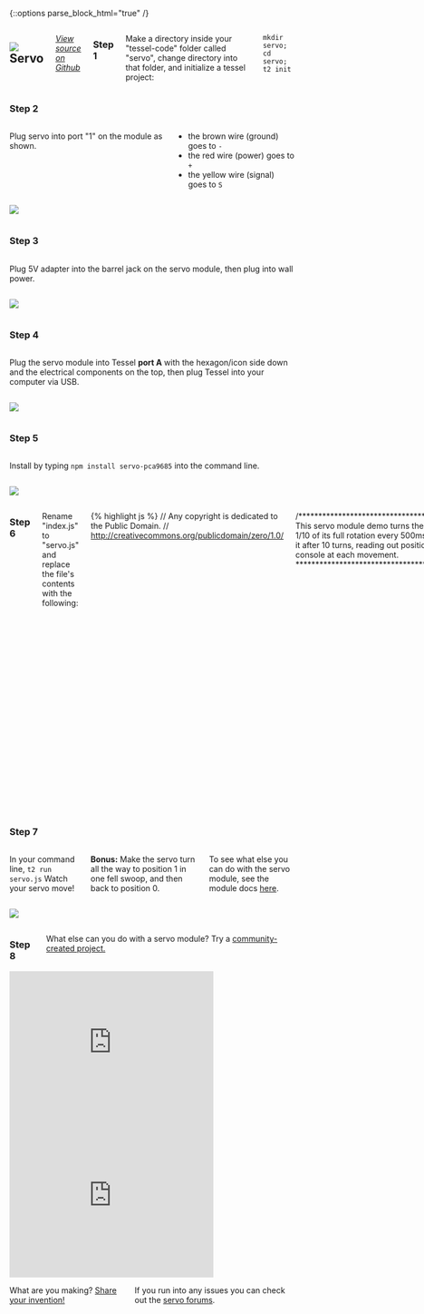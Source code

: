 {::options parse_block_html="true" /}

<div class="row">
<div class="large-12 columns">

## <img class="constrain-sm" src="//i.imgur.com/xRmlOgr.png"> Servo

[<i class="fa fa-github"> View source on Github</i>](https://github.com/tessel/servo-pca9685)

### Step 1

Make a directory inside your "tessel-code" folder called "servo", change directory into that folder, and initialize a tessel project:

`mkdir servo; cd servo; t2 init`

</div>
</div>

<div class="row">
<div class="large-12 columns">

### Step 2

</div>
</div>

<div class="row">
<div class="large-6 columns">

Plug servo into port "1" on the module as shown.  

*   the brown wire (ground) goes to `-`
*   the red wire (power) goes to `+`
*   the yellow wire (signal) goes to `S`

</div>
<div class="large-5 columns">

![](http://i.imgur.com/g4PbQIp.jpg)

</div>
</div>

<div class="row">
<div class="large-12 columns">

### Step 3

</div>
</div>

<div class="row">
<div class="large-6 columns">

Plug 5V adapter into the barrel jack on the servo module, then plug into wall power.

</div>
<div class="large-6 columns">

![](http://i.imgur.com/z78mWxa.png)

</div>
</div>

<div class="row">
<div class="large-12 columns">

### Step 4

</div>
</div>

<div class="row">
<div class="large-6 columns">

Plug the servo module into Tessel **port A** with the hexagon/icon side down and the electrical components on the top, then plug Tessel into your computer via USB.

</div>
<div class="large-6 columns">

![](http://i.imgur.com/oiKY9md.jpg)

</div>
</div>

<div class="row">
<div class="large-12 columns">

### Step 5

</div>
</div>

<div class="row">
<div class="large-6 columns">

Install by typing `npm install servo-pca9685` into the command line.

</div>
<div class="large-6 columns">
<div class="row">

![](//i.imgur.com/QsPkouA.jpg)

</div>
</div>

<div class="row">
<div class="large-12 columns">

### Step 6

Rename "index.js" to "servo.js" and replace the file's contents with the following:

{% highlight js %}
// Any copyright is dedicated to the Public Domain.
// http://creativecommons.org/publicdomain/zero/1.0/

/*********************************************
This servo module demo turns the servo around
1/10 of its full rotation  every 500ms, then
resets it after 10 turns, reading out position
to the console at each movement.
*********************************************/

var tessel = require('tessel');
var servolib = require('servo-pca9685');

var servo = servolib.use(tessel.port['A']);

var servo1 = 1; // We have a servo plugged in at position 1

servo.on('ready', function () {
  var position = 0;  //  Target position of the servo between 0 (min) and 1 (max).

  //  Set the minimum and maximum duty cycle for servo 1.
  //  If the servo doesn't move to its full extent or stalls out
  //  and gets hot, try tuning these values (0.05 and 0.12).
  //  Moving them towards each other = less movement range
  //  Moving them apart = more range, more likely to stall and burn out
  servo.configure(servo1, 0.05, 0.12, function () {
    setInterval(function () {
      console.log('Position (in range 0-1):', position);
      //  Set servo #1 to position pos.
      servo.move(servo1, position);

      // Increment by 10% (~18 deg for a normal servo)
      position += 0.1;
      if (position > 1) {
        position = 0; // Reset servo position
      }
    }, 500); // Every 500 milliseconds
  });
});
{% endhighlight %}

Save the file.

</div>
</div>

<div class="row">
<div class="large-12 columns">

### Step 7

</div>
</div>

<div class="row">
<div class="large-6 columns">

In your command line, `t2 run servo.js` Watch your servo move!  

**Bonus:** Make the servo turn all the way to position 1 in one fell swoop, and then back to position 0.  

To see what else you can do with the servo module, see the module docs [here](https://github.com/tessel/servo-pca9685).

</div>
<div class="large-6 columns">

![](http://i.imgur.com/eMUtSTT.gif)

</div>
</div>

<div class="row">
<div class="large-12 columns">

### Step 8

What else can you do with a servo module? Try a [community-created project.](http://tessel.io/projects)

</div>
</div>

<div class="row">
<div class="large-6 columns left">
<iframe frameborder="0" height="270" scrolling="no" src="http://tessel.hackster.io/ifoundthemeaningoflife/rc-sumobot/embed" width="360"></iframe>
</div>

<div class="large-6 columns left">
<iframe frameborder="0" height="270" scrolling="no" src="http://tessel.hackster.io/jcoppieters/tessel-rater/embed" width="360"></iframe>
</div>
</div>

<div class="row">
<div class="large-12 columns">

What are you making? [Share your invention!](http://tessel.hackster.io/)

If you run into any issues you can check out the [servo forums](https://forums.tessel.io/c/modules/servo).

</div>
</div>
